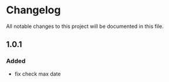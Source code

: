 # Changelog
All notable changes to this project will be documented in this file.

## 1.0.1

### Added
- fix check max date

